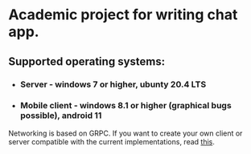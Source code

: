 # Academic project for writing chat app.
## Supported operating systems:
- ### Server - windows 7 or higher, ubunty 20.4 LTS
- ### Mobile client - windows 8.1 or higher (graphical bugs possible), android 11

Networking is based on GRPC. If you want to create your own client or server compatible with the current implementations, read [this](https://github.com/grpc/grpc/blob/master/src/csharp/README.md).